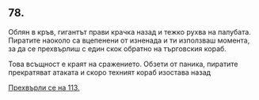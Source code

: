 ## 78.

Облян в кръв, гигантът прави крачка назад и тежко рухва на
палубата. Пиратите наоколо са вцепенени от изненада и ти използваш
момента, за да се прехвърлиш с един скок обратно на търговския
кораб.

Това всъщност е краят на сражението. Обзети от паника, пиратите
прекратяват атаката и скоро техният кораб изостава назад

[Прехвърли се на 113.](./113)
